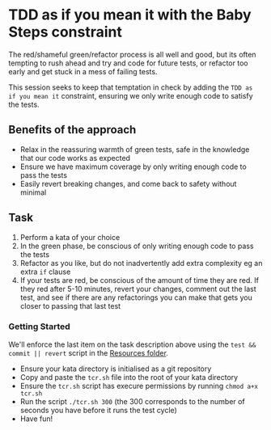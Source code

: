 # TDD as if you mean it with the Baby Steps constraint

The red/shameful green/refactor process is all well and good, but its often tempting to rush ahead and try and code for future tests, or refactor too early and get stuck in a mess of failing tests.

This session seeks to keep that temptation in check by adding the `TDD as if you mean it` constraint, ensuring we only write enough code to satisfy the tests.

## Benefits of the approach

* Relax in the reassuring warmth of green tests, safe in the knowledge that our code works as expected
* Ensure we have maximum coverage by only writing enough code to pass the tests
* Easily revert breaking changes, and come back to safety without minimal 

## Task

1. Perform a kata of your choice
1. In the green phase, be conscious of only writing enough code to pass the tests
1. Refactor as you like, but do not inadvertently add extra complexity eg an extra `if` clause
1. If your tests are red, be conscious of the amount of time they are red. If they red after 5-10 minutes, revert your changes, comment out the last test, and see if there are any refactorings you can make that gets you closer to passing that last test

### Getting Started

We'll enforce the last item on the task description above using the `test && commit || revert` script in the [Resources folder](../Resources/tcr.sh).

* Ensure your kata directory is initialised as a git repository
* Copy and paste the `tcr.sh` file into the root of your kata directory
* Ensure the `tcr.sh` script has execure permissions by running `chmod a+x tcr.sh`
* Run the script `./tcr.sh 300` (the 300 corresponds to the number of seconds you have before it runs the test cycle)
* Have fun!
